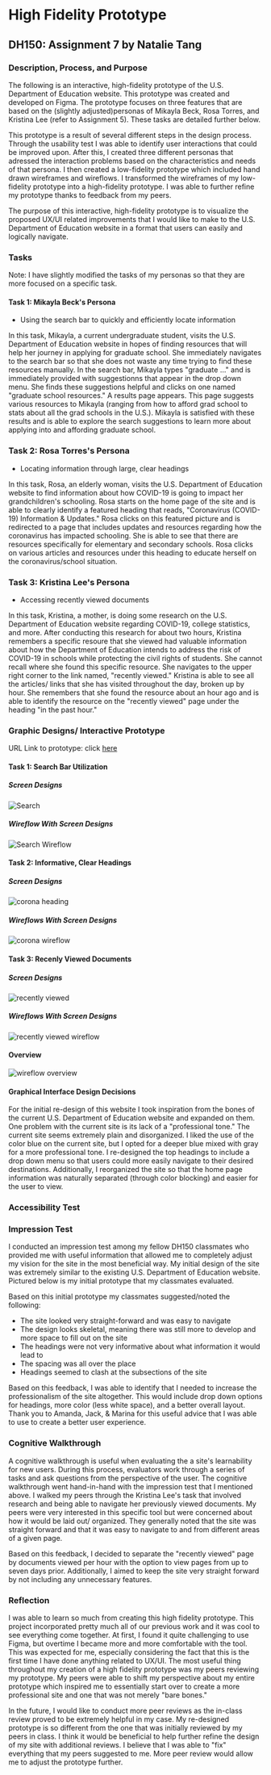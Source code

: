 # High Fidelity Prototype
## DH150: Assignment 7 by Natalie Tang

### Description, Process, and Purpose
The following is an interactive, high-fidelity prototype of the U.S. Department of Education website. This prototype was created and developed on Figma. The prototype focuses on three features that are based on the (slightly adjusted)personas of Mikayla Beck, Rosa Torres, and Kristina Lee (refer to Assignment 5). These tasks are detailed further below. 

This prototype is a result of several different steps in the design process. Through the usability test I was able to identify  user interactions that could be improved upon. After this, I created three different personas that adressed the interaction problems based on the characteristics and needs of that persona. I then created a low-fidelity prototype which included hand drawn wireframes and wireflows. I transformed the wireframes of my low-fidelity prototype into a high-fidelity prototype. I was able to further refine my prototype thanks to feedback from my peers. 

The purpose of this interactive, high-fidelity prototype is to visualize the proposed UX/UI related improvements that I would like to make to the U.S. Department of Education website in a format that users can easily and logically navigate. 

### Tasks
Note: I have slightly modified the tasks of my personas so that they are more focused on a specific task.
#### Task 1: Mikayla Beck's Persona
- Using the search bar to quickly and efficiently locate information

In this task, Mikayla, a current undergraduate student, visits the U.S. Department of Education website in hopes of finding resources that will help her journey in applying for graduate school. She immediately navigates to the search bar so that she does not waste any time trying to find these resources manually. In the search bar, Mikayla types "graduate ..." and is immediately provided with suggestionns that appear in the drop down menu. She finds these suggestions helpful and clicks on one named "graduate school resources." A results page appears. This page suggests various resources to Mikayla (ranging from how to afford grad school to stats about all the grad schools in the U.S.). Mikayla is satisfied with these results and is able to explore the search suggestions to learn more about applying into and affording graduate school. 

### Task 2: Rosa Torres's Persona
- Locating information through large, clear headings

In this task, Rosa, an elderly woman, visits the U.S. Department of Education website to find information about how COVID-19 is going to impact her grandchildren's schooling. Rosa starts on the home page of the site and is able to clearly identify a featured heading that reads, "Coronavirus (COVID-19) Information & Updates." Rosa clicks on this featured picture and is redirected to a page that includes updates and resources regarding how the coronavirus has impacted schooling. She is able to see that there are resources specifically for elementary and secondary schools. Rosa clicks on various articles and resources under this heading to educate herself on the coronavirus/school situation. 

### Task 3: Kristina Lee's Persona
- Accessing recently viewed documents 

In this task, Kristina, a mother, is doing some research on the U.S. Department of Education website regarding COVID-19, college statistics, and more. After conducting this research for about two hours, Kristina remembers a specific resoure that she viewed had valuable information about how the Department of Education intends to address the risk of COVID-19 in schools while protecting the civil rights of students. She cannot recall where she found this specific resource. She navigates to the upper right corner to the link named, "recently viewed." Kristina is able to see all the articles/ links that she has visited throughout the day, broken up by hour. She remembers that she found the resource about an hour ago and is able to identify the resource on the "recently viewed" page under the heading "in the past hour." 

### Graphic Designs/ Interactive Prototype

URL Link to prototype: click [here](https://www.figma.com/file/qliJts66TgP4FwwxNc6C2k/Redo?node-id=0%3A1)

#### Task 1: Search Bar Utilization
##### Screen Designs
![Search](search1.png)

##### Wireflow With Screen Designs
![Search Wireflow](search2.png)

#### Task 2: Informative, Clear Headings
##### Screen Designs
![corona heading](corona1.png)

##### Wireflows With Screen Designs
![corona wireflow](corona2.png)

#### Task 3: Recenly Viewed Documents 
##### Screen Designs
![recently viewed](recent1.png)

##### Wireflows With Screen Designs
![recently viewed wireflow](recent2.png)

#### Overview
![wireflow overview](overview.png)

#### Graphical Interface Design Decisions
For the initial re-design of this website I took inspiration from the bones of the current U.S. Department of Education website and expanded on them. One problem with the current site is its lack of a "professional tone." The current site seems extremely plain and disorganized. I liked the use of the color blue on the current site, but I opted for a deeper blue mixed with gray for a more professional tone. I re-designed the top headings to include a drop down menu so that users could more easily navigate to their desired destinations. Additionally, I reorganized the site so that the home page information was naturally separated (through color blocking) and easier for the user to view. 

### Accessibility Test 

### Impression Test 
I conducted an impression test among my fellow DH150 classmates who provided me with useful information that allowed me to completely adjust my vision for the site in the most beneficial way. My initial design of the site was extremely similar to the existing U.S. Department of Education website. Pictured below is my initial prototype that my classmates evaluated.

Based on this initial prototype my classmates suggested/noted the following:
- The site looked very straight-forward and was easy to navigate
- The design looks skeletal, meaning there was still more to develop and more space to fill out on the site
- The headings were not very informative about what information it would lead to 
- The spacing was all over the place
- Headings seemed to clash at the subsections of the site

Based on this feedback, I was able to identify that I needed to increase the professionalism of the site altogether. This would include drop down options for headings, more color (less white space), and a better overall layout. Thank you to Amanda, Jack, & Marina for this useful advice that I was able to use to create a better user experience. 

### Cognitive Walkthrough
A cognitive walkthrough is useful when evaluating the a site's learnability for new users. During this process, evaluators work through a series of tasks and ask questions from the perspective of the user. The cognitive walkthrough went hand-in-hand with the impression test that I mentioned above. I walked my peers through the Kristina Lee's task that involved research and being able to navigate her previously viewed documents. My peers were very interested in this specific tool but were concerned about how it would be laid out/ organized. They generally noted that the site was straight forward and that it was easy to navigate to and from different areas of a given page. 

Based on this feedback, I decided to separate the "recently viewed" page by documents viewed per hour with the option to view pages from up to seven days prior. Additionally, I aimed to keep the site very straight forward by not including any unnecessary features. 

### Reflection 
I was able to learn so much from creating this high fidelity prototype. This project incorporated pretty much all of our previous work and it was cool to see everything come together. At first, I found it quite challenging to use Figma, but overtime I became more and more comfortable with the tool. This was expected for me, especially considering the fact that this is the first time I have done anything related to UX/UI. The most useful thing throughout my creation of a high fidelity prototype was my peers reviewing my prototype. My peers were able to shift my perspective about my entire prototype which inspired me to essentially start over to create a more professional site and one that was not merely "bare bones."

In the future, I would like to conduct more peer reviews as the in-class review proved to be extremely helpful in my case. My re-designed prototype is so different from the one that was initially reviewed by my peers in class. I think it would be beneficial to help further refine the design of my site with additional reviews. I believe that I was able to "fix" everything that my peers suggested to me. More peer review would allow me to adjust the prototype further. 
